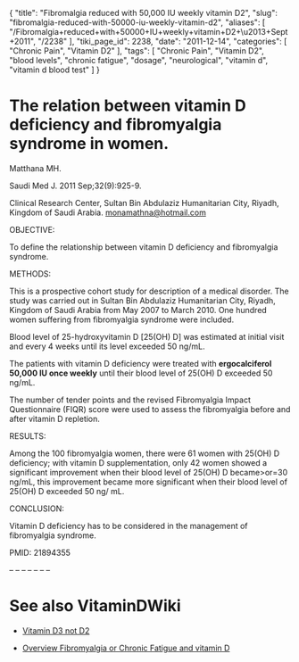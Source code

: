 {
    "title": "Fibromalgia reduced with 50,000 IU weekly vitamin D2",
    "slug": "fibromalgia-reduced-with-50000-iu-weekly-vitamin-d2",
    "aliases": [
        "/Fibromalgia+reduced+with+50000+IU+weekly+vitamin+D2+\u2013+Sept+2011",
        "/2238"
    ],
    "tiki_page_id": 2238,
    "date": "2011-12-14",
    "categories": [
        "Chronic Pain",
        "Vitamin D2"
    ],
    "tags": [
        "Chronic Pain",
        "Vitamin D2",
        "blood levels",
        "chronic fatigue",
        "dosage",
        "neurological",
        "vitamin d",
        "vitamin d blood test"
    ]
}


# The relation between vitamin D deficiency and fibromyalgia syndrome in women.

Matthana MH.

Saudi Med J. 2011 Sep;32(9):925-9.

Clinical Research Center, Sultan Bin Abdulaziz Humanitarian City, Riyadh, Kingdom of Saudi Arabia. monamathna@hotmail.com

OBJECTIVE:

To define the relationship between vitamin D deficiency and fibromyalgia syndrome.

METHODS:

This is a prospective cohort study for description of a medical disorder. The study was carried out in Sultan Bin Abdulaziz Humanitarian City, Riyadh, Kingdom of Saudi Arabia from May 2007 to March 2010. One hundred women suffering from fibromyalgia syndrome were included. 

Blood level of 25-hydroxyvitamin D <span>[25(OH) D]</span> was estimated at initial visit and every 4 weeks until its level exceeded 50 ng/mL. 

The patients with vitamin D deficiency were treated with  **ergocalciferol 50,000 IU once weekly**  until their blood level of 25(OH) D exceeded 50 ng/mL. 

The number of tender points and the revised Fibromyalgia Impact Questionnaire (FIQR) score were used to assess the fibromyalgia before and after vitamin D repletion.

RESULTS:

Among the 100 fibromyalgia women, there were 61 women with 25(OH) D deficiency; with vitamin D supplementation, only 42 women showed a significant improvement when their blood level of 25(OH) D became>or=30 ng/mL, this improvement became more significant when their blood level of 25(OH) D exceeded 50 ng/ mL.

CONCLUSION:

Vitamin D deficiency has to be considered in the management of fibromyalgia syndrome.

PMID:     21894355

– – – – – – – 

# See also VitaminDWiki

* [Vitamin D3 not D2](/tags/vitamin-d3-not-d2.html)

* [Overview Fibromyalgia or Chronic Fatigue and vitamin D](/posts/overview-fibromyalgia-or-chronic-fatigue-and-vitamin-d)